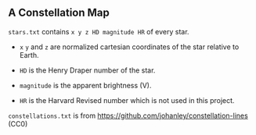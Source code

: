 ## A Constellation Map

`stars.txt` contains `x y z HD magnitude HR` of every star.

- `x` `y` and `z` are normalized cartesian coordinates of the star relative to Earth.

- `HD` is the Henry Draper number of the star.

- `magnitude` is the apparent brightness (V).

- `HR` is the Harvard Revised number which is not used in this project.


`constellations.txt` is from https://github.com/johanley/constellation-lines (CC0)
